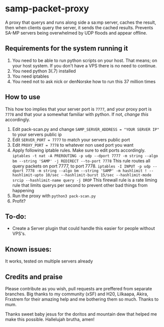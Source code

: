 # samp-packet-proxy
A proxy that querys and runs along side a sa:mp server, caches the result, then when clients query the server, it sends the cached results. Prevents SA-MP servers being overwhelmed by UDP floods and appear offline.


## Requirements for the system running it
1. You need to be able to run python scripts on your host. That means; on your host system. If you don't have a VPS there is no need to continue. 
2. You need python 3(.7) installed
3. You need iptables
4. You need not to ask nick or denNorske how to run this 37 million times

## How to use
This how too implies that your server port is `7777`, and your proxy port is `7778` and that your a somewhat familiar with python. If not, *change this* accordingly.
1. Edit pack-scan.py and change `SAMP_SERVER_ADDRESS = "YOUR SERVER IP"` to your servers public ip
2. Edit `SERVER_PORT = 7777` to match your servers public port
3. Edit `PROXY_PORT = 7778` to whatever non used port you want
4. Apply following iptable rules. Make sure to edit ports accordingly.
    `iptables -t nat -A PREROUTING -p udp --dport 7777 -m string --algo bm --string 'SAMP' -j REDIRECT --to-port 7778` This rule routes all query packets on port 7777, to port 7778.
    `iptables -I INPUT -p udp --dport 7778 -m string --algo bm --string 'SAMP' -m hashlimit ! --hashlimit-upto 10/sec --hashlimit-burst 15/sec --hashlimit-mode srcip --hashlimit-name query -j DROP` This firewall rule is a rate liming rule that limits querys per second to prevent other bad things from happening
5. Run the proxy with `python3 pack-scan.py`
6. Profit?


## To-do: 
- Create a Server plugin that could handle this easier for people without VPS's. 

## Known issues:
It works, tested on multiple servers already

## Credits and praise
Please contribute as you wish, pull requests are preffered from separate branches.
Big thanks to my community (xSF) and H20, Lilkaapa, Akira, Frxstrem for their amazing help and me bothering them so much.
Thanks to mum.

Thanks sweet baby jesus for the doritos and mountain dew that helped me make this possible. Hallelujah brutha, amen!


